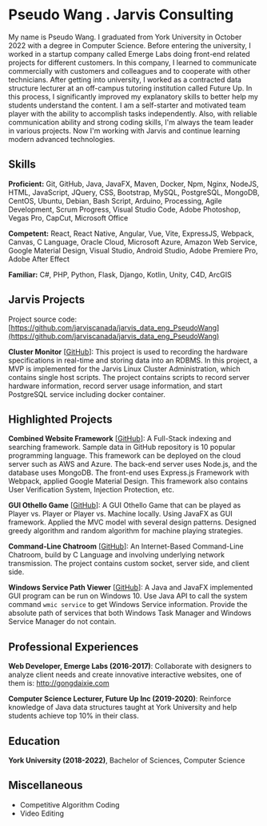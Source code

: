 # Pseudo Wang . Jarvis Consulting

My name is Pseudo Wang. I graduated from York University in October 2022 with a degree in Computer Science. Before entering the university, I worked in a startup company called Emerge Labs doing front-end related projects for different customers. In this company, I learned to communicate commercially with customers and colleagues and to cooperate with other technicians. After getting into university, I worked as a contracted data structure lecturer at an off-campus tutoring institution called Future Up. In this process, I significantly improved my explanatory skills to better help my students understand the content. I am a self-starter and motivated team player with the ability to accomplish tasks independently. Also, with reliable communication ability and strong coding skills, I'm always the team leader in various projects. Now I'm working with Jarvis and continue learning modern advanced technologies.

## Skills

**Proficient:** Git, GitHub, Java, JavaFX, Maven, Docker, Npm, Nginx, NodeJS, HTML, JavaScript, JQuery, CSS, Bootstrap, MySQL, PostgreSQL, MongoDB, CentOS, Ubuntu, Debian, Bash Script, Arduino, Processing, Agile Development, Scrum Progress, Visual Studio Code, Adobe Photoshop, Vegas Pro, CapCut, Microsoft Office

**Competent:** React, React Native, Angular, Vue, Vite, ExpressJS, Webpack, Canvas, C Language, Oracle Cloud, Microsoft Azure, Amazon Web Service, Google Material Design, Visual Studio, Android Studio, Adobe Premiere Pro, Adobe After Effect

**Familiar:** C#, PHP, Python, Flask, Django, Kotlin, Unity, C4D, ArcGIS

## Jarvis Projects

Project source code: [https://github.com/jarviscanada/jarvis_data_eng_PseudoWang](https://github.com/jarviscanada/jarvis_data_eng_PseudoWang)


**Cluster Monitor** [[GitHub](https://github.com/jarviscanada/jarvis_data_eng_PseudoWang/tree/master/linux_sql)]: This project is used to recording the hardware specifications in real-time and storing data into an RDBMS. In this project, a MVP is implemented for the Jarvis Linux Cluster Administration, which contains single host scripts. The project contains scripts to record server hardware information, record server usage information, and start PostgreSQL service including docker container.


## Highlighted Projects
**Combined Website Framework** [[GitHub](https://github.com/WuWaA/Combined-Website-Framework)]: A Full-Stack indexing and searching framework. Sample data in GitHub repository is 10 popular programming language. This framework can be deployed on the cloud server such as AWS and Azure. The back-end server uses Node.js, and the database uses MongoDB. The front-end uses Express.js Framework with Webpack, applied Google Material Design. This framework also contains User Verification System, Injection Protection, etc.

**GUI Othello Game** [[GitHub](https://github.com/WuWaA/Othello-Game)]: A GUI Othello Game that can be played as Player vs. Player or Player vs. Machine locally. Using JavaFX as GUI framework. Applied the MVC model with several design patterns. Designed greedy algorithm and random algorithm for machine playing strategies.

**Command-Line Chatroom** [[GitHub](https://github.com/WuWaA/Online-Chatroom-CLI)]: An Internet-Based Command-Line Chatroom, build by C Language and involving underlying network transmission. The project contains custom socket, server side, and client side.

**Windows Service Path Viewer** [[GitHub](https://github.com/WuWaA/Windows-Service-Path-Viewer)]: A Java and JavaFX implemented GUI program can be run on Windows 10. Use Java API to call the system command `wmic service` to get Windows Service information. Provide the absolute path of services that both Windows Task Manager and Windows Service Manager do not contain.


## Professional Experiences

**Web Developer, Emerge Labs (2016-2017)**: Collaborate with designers to analyze client needs and create innovative interactive websites, one of them is: http://gongdaixie.com

**Computer Science Lecturer, Future Up Inc (2019-2020)**: Reinforce knowledge of Java data structures taught at York University and help students achieve top 10% in their class.


## Education
**York University (2018-2022)**, Bachelor of Sciences, Computer Science


## Miscellaneous
- Competitive Algorithm Coding
- Video Editing